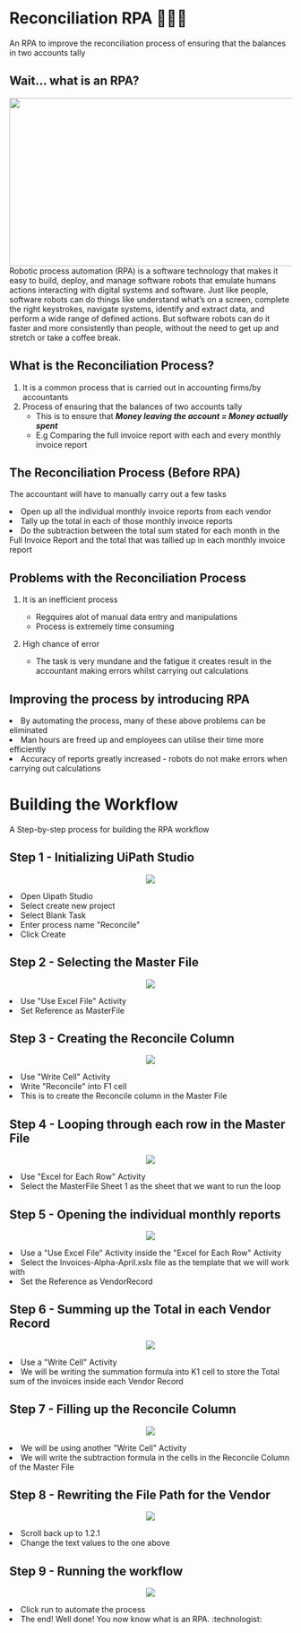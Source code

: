 # Reconciliation RPA :mechanical_arm::mage_man:
An RPA to improve the reconciliation process of ensuring that the balances in two accounts tally

## Wait... what is an RPA?
 <img src="https://github.com/legendkong/ReconciliationRPA/blob/main/RPA.png" width="800" height="300"><br>
Robotic process automation (RPA) is a software technology that makes it easy to build, deploy, and manage software robots that emulate humans actions interacting with digital systems and software. Just like people, software robots can do things like understand what’s on a screen, complete the right keystrokes, navigate systems, identify and extract data, and perform a wide range of defined actions. But software robots can do it faster and more consistently than people, without the need to get up and stretch or take a coffee break.

## What is the Reconciliation Process?
 1. It is a common process that is carried out in accounting firms/by accountants <br>
 2. Process of ensuring that the balances of two accounts tally <br>
    - This is to ensure that _**Money leaving the account = Money actually spent**_
    - E.g Comparing the full invoice report with each and every monthly invoice report
 
## The Reconciliation Process (Before RPA)
The accountant will have to manually carry out a few tasks <br>
  <li> Open up all the individual monthly invoice reports from each vendor
  <li>  Tally up the total in each of those monthly invoice reports
  <li>  Do the subtraction between the total sum stated for each month in the Full Invoice Report and the total that was tallied up in each monthly invoice report

## Problems with the Reconciliation Process
1. It is an inefficient process
   - Regquires alot of manual data entry and manipulations
   - Process is extremely time consuming
    
2. High chance of error
   - The task is very mundane and the fatigue it creates  result in the accountant making errors whilst carrying out calculations
    
## Improving the process by introducing RPA
<li> By automating the process, many of these above problems can be eliminated
<li> Man hours are freed up and employees can utilise their time more efficiently
<li> Accuracy of reports greatly increased - robots do not make errors when carrying out calculations
 

 
 # Building the Workflow 
 A Step-by-step process for building the RPA workflow
 
 ## Step 1 - Initializing UiPath Studio
   <p align="center">
   <img src="https://github.com/legendkong/ReconciliationRPA/blob/main/GIF/step1_openuipathstudioGIF.gif"><br>
   </p>
   <li> Open Uipath Studio <br>
   <li> Select create new project <br>
   <li> Select Blank Task<br>
   <li> Enter process name "Reconcile" <br>
   <li> Click Create <br>
    
## Step 2 - Selecting the Master File
   <p align="center">
   <img src="https://github.com/legendkong/ReconciliationRPA/blob/main/GIF/step2_selectingmasterfileGIF.gif"><br>
   </p>
   <li> Use "Use Excel File" Activity <br>
   <li> Set Reference as MasterFile <br>

## Step 3 - Creating the Reconcile Column
   <p align="center">
   <img src="https://github.com/legendkong/ReconciliationRPA/blob/main/GIF/step3_reconcile.gif"><br>
   </p>
   <li> Use "Write Cell" Activity <br>
   <li> Write "Reconcile" into F1 cell <br>
   <li> This is to create the Reconcile column in the Master File <br>
    
## Step 4 - Looping through each row in the Master File
   <p align="center">
   <img src="https://github.com/legendkong/ReconciliationRPA/blob/main/GIF/step4_foreach.gif"><br>
   </p>
   <li> Use "Excel for Each Row" Activity <br>
   <li> Select the MasterFile Sheet 1 as the sheet that we want to run the loop <br>
   
    
## Step 5 - Opening the individual monthly reports
   <p align="center">
   <img src="https://github.com/legendkong/ReconciliationRPA/blob/main/GIF/step5_openingindividualreport.gif"><br>
   </p>
   <li> Use a "Use Excel File" Activity inside the "Excel for Each Row" Activity <br>
   <li> Select the Invoices-Alpha-April.xslx file as the template that we will work with <br>    
   <li> Set the Reference as VendorRecord <br>   
    
    
## Step 6 - Summing up the Total in each Vendor Record
   <p align="center">
   <img src="https://github.com/legendkong/ReconciliationRPA/blob/main/GIF/step6_summingup.gif"><br>
   </p>
   <li> Use a "Write Cell" Activity <br>
   <li> We will be writing the summation formula into K1 cell to store the Total sum of the invoices inside each Vendor Record <br>    
    
## Step 7 - Filling up the Reconcile Column
   <p align="center">
   <img src="https://github.com/legendkong/ReconciliationRPA/blob/main/GIF/step7_fillingupreconcilecol.gif"><br>
   </p>
   <li> We will be using another "Write Cell" Activity <br>
   <li> We will write the subtraction formula in the cells in the Reconcile Column of the Master File <br>       
    
## Step 8 - Rewriting the File Path for the Vendor
   <p align="center">
   <img src="https://github.com/legendkong/ReconciliationRPA/blob/main/GIF/step8_rewritefilepath.gif"><br>
   </p>
   <li> Scroll back up to 1.2.1 <br>
   <li> Change the text values to the one above <br> 
    
## Step 9 - Running the workflow
   <p align="center">
   <img src="https://github.com/legendkong/ReconciliationRPA/blob/main/GIF/step9_run.gif"><br>
   </p>
   <li> Click run to automate the process <br>
   <li> The end! Well done! You now know what is an RPA. :technologist:  <br> 
